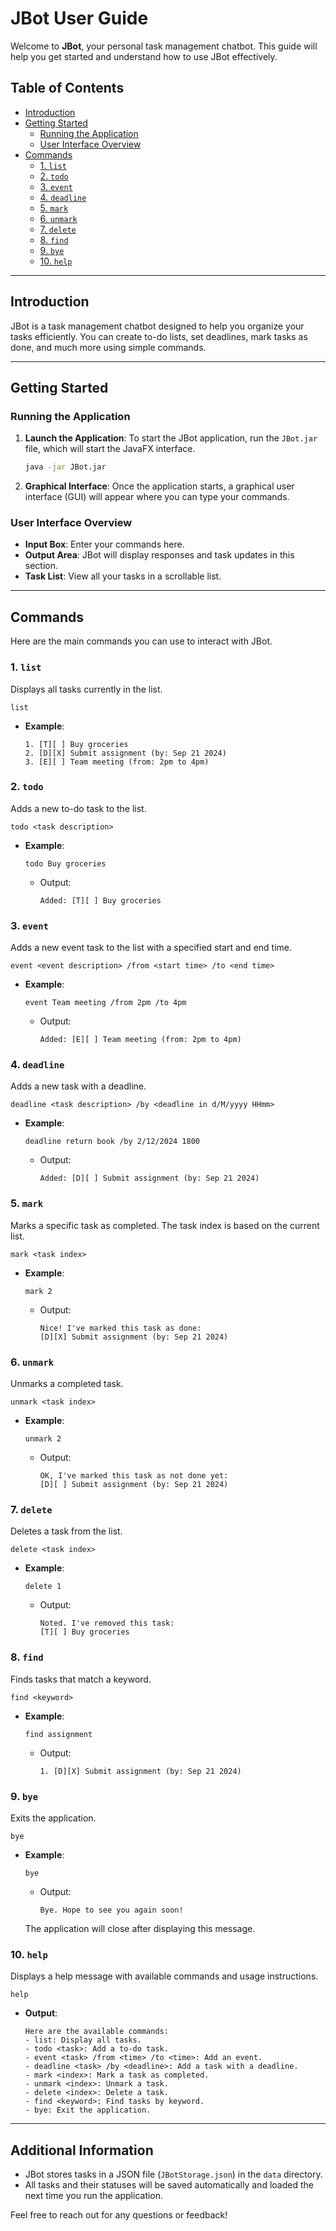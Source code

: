 # JBot User Guide

Welcome to **JBot**, your personal task management chatbot. This guide will help you get started and understand how to use JBot effectively.

## Table of Contents
- [Introduction](#introduction)
- [Getting Started](#getting-started)
    - [Running the Application](#running-the-application)
    - [User Interface Overview](#user-interface-overview)
- [Commands](#commands)
    - [1. `list`](#1-list)
    - [2. `todo`](#2-todo)
    - [3. `event`](#3-event)
    - [4. `deadline`](#4-deadline)
    - [5. `mark`](#5-mark)
    - [6. `unmark`](#6-unmark)
    - [7. `delete`](#7-delete)
    - [8. `find`](#8-find)
    - [9. `bye`](#9-bye)
    - [10. `help`](#10-help)

---

## Introduction

JBot is a task management chatbot designed to help you organize your tasks efficiently. You can create to-do lists, set deadlines, mark tasks as done, and much more using simple commands.

---

## Getting Started

### Running the Application

1. **Launch the Application**: To start the JBot application, run the `JBot.jar` file, which will start the JavaFX interface.
   ```bash
   java -jar JBot.jar
   ```

2. **Graphical Interface**: Once the application starts, a graphical user interface (GUI) will appear where you can type your commands.

### User Interface Overview

- **Input Box**: Enter your commands here.
- **Output Area**: JBot will display responses and task updates in this section.
- **Task List**: View all your tasks in a scrollable list.

---

## Commands

Here are the main commands you can use to interact with JBot.

### 1. `list`
Displays all tasks currently in the list.

```
list
```

- **Example**:
  ```
  1. [T][ ] Buy groceries
  2. [D][X] Submit assignment (by: Sep 21 2024)
  3. [E][ ] Team meeting (from: 2pm to 4pm)
  ```

### 2. `todo`
Adds a new to-do task to the list.

```
todo <task description>
```

- **Example**:
  ```
  todo Buy groceries
  ```

    - Output:
      ```
      Added: [T][ ] Buy groceries
      ```

### 3. `event`
Adds a new event task to the list with a specified start and end time.

```
event <event description> /from <start time> /to <end time>
```

- **Example**:
  ```
  event Team meeting /from 2pm /to 4pm
  ```

    - Output:
      ```
      Added: [E][ ] Team meeting (from: 2pm to 4pm)
      ```

### 4. `deadline`
Adds a new task with a deadline.

```
deadline <task description> /by <deadline in d/M/yyyy HHmm>
```

- **Example**:
  ```
  deadline return book /by 2/12/2024 1800
  ```

    - Output:
      ```
      Added: [D][ ] Submit assignment (by: Sep 21 2024)
      ```

### 5. `mark`
Marks a specific task as completed. The task index is based on the current list.

```
mark <task index>
```

- **Example**:
  ```
  mark 2
  ```

    - Output:
      ```
      Nice! I've marked this task as done:
      [D][X] Submit assignment (by: Sep 21 2024)
      ```

### 6. `unmark`
Unmarks a completed task.

```
unmark <task index>
```

- **Example**:
  ```
  unmark 2
  ```

    - Output:
      ```
      OK, I've marked this task as not done yet:
      [D][ ] Submit assignment (by: Sep 21 2024)
      ```

### 7. `delete`
Deletes a task from the list.

```
delete <task index>
```

- **Example**:
  ```
  delete 1
  ```

    - Output:
      ```
      Noted. I've removed this task:
      [T][ ] Buy groceries
      ```

### 8. `find`
Finds tasks that match a keyword.

```
find <keyword>
```

- **Example**:
  ```
  find assignment
  ```

    - Output:
      ```
      1. [D][X] Submit assignment (by: Sep 21 2024)
      ```

### 9. `bye`
Exits the application.

```
bye
```

- **Example**:
  ```
  bye
  ```

    - Output:
      ```
      Bye. Hope to see you again soon!
      ```

  The application will close after displaying this message.

### 10. `help`
Displays a help message with available commands and usage instructions.

```
help
```

- **Output**:
    ```
    Here are the available commands:
    - list: Display all tasks.
    - todo <task>: Add a to-do task.
    - event <task> /from <time> /to <time>: Add an event.
    - deadline <task> /by <deadline>: Add a task with a deadline.
    - mark <index>: Mark a task as completed.
    - unmark <index>: Unmark a task.
    - delete <index>: Delete a task.
    - find <keyword>: Find tasks by keyword.
    - bye: Exit the application.
    ```

---

## Additional Information

- JBot stores tasks in a JSON file (`JBotStorage.json`) in the `data` directory.
- All tasks and their statuses will be saved automatically and loaded the next time you run the application.

Feel free to reach out for any questions or feedback!